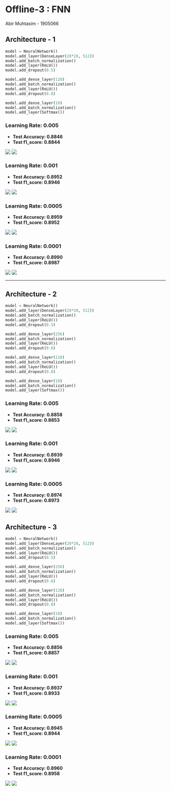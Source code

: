 # Offline-3 : FNN
Abir Muhtasim - 1905066



## Architecture - 1

```python
model = NeuralNetwork()
model.add_layer(DenseLayer(28*28, 512))
model.add_batch_normalization()
model.add_layer(ReLU())
model.add_dropout(0.5)

model.add_dense_layer(128)
model.add_batch_normalization()
model.add_layer(ReLU())
model.add_dropout(0.8)

model.add_dense_layer(10)
model.add_batch_normalization()
model.add_layer(Softmax())
```

### Learning Rate: 0.005
- **Test Accuracy: 0.8846**
- **Test f1_score: 0.8844**

![](images/arc11train.png)
![](images/arc11test.png)



### Learning Rate: 0.001
- **Test Accuracy: 0.8952**
- **Test f1_score: 0.8946**

![](images/arc12train.png)
![](images/arc12test.png)


### Learning Rate: 0.0005
- **Test Accuracy: 0.8959**
- **Test f1_score: 0.8952**

![](images/arc13train.png)
![](images/arc13test.png)


### Learning Rate: 0.0001
- **Test Accuracy: 0.8990**
- **Test f1_score: 0.8987**

![](images/arc14train.png)
![](images/arc14test.png)

---


## Architecture - 2

```python
model = NeuralNetwork()
model.add_layer(DenseLayer(28*28, 512))
model.add_batch_normalization()
model.add_layer(ReLU())
model.add_dropout(0.5)

model.add_dense_layer(256)
model.add_batch_normalization()
model.add_layer(ReLU())
model.add_dropout(0.6)

model.add_dense_layer(128)
model.add_batch_normalization()
model.add_layer(ReLU())
model.add_dropout(0.8)

model.add_dense_layer(10)
model.add_batch_normalization()
model.add_layer(Softmax())
```

### Learning Rate: 0.005
- **Test Accuracy: 0.8858**
- **Test f1_score: 0.8853**

![](images/arc21train.png)
![](images/arc21test.png)



### Learning Rate: 0.001
- **Test Accuracy: 0.8939**
- **Test f1_score: 0.8946**

![](images/arc22train.png)
![](images/arc22test.png)


### Learning Rate: 0.0005
- **Test Accuracy: 0.8974**
- **Test f1_score: 0.8973**

![](images/arc23train.png)
![](images/arc23test.png)




## Architecture - 3

```python
model = NeuralNetwork()
model.add_layer(DenseLayer(28*28, 512))
model.add_batch_normalization()
model.add_layer(ReLU())
model.add_dropout(0.5)

model.add_dense_layer(256)
model.add_batch_normalization()
model.add_layer(ReLU())
model.add_dropout(0.6)

model.add_dense_layer(128)
model.add_batch_normalization()
model.add_layer(ReLU())
model.add_dropout(0.8)

model.add_dense_layer(10)
model.add_batch_normalization()
model.add_layer(Softmax())
```

### Learning Rate: 0.005
- **Test Accuracy: 0.8856**
- **Test f1_score: 0.8857**

![](images/arc31train.png)
![](images/arc31test.png)



### Learning Rate: 0.001
- **Test Accuracy: 0.8937**
- **Test f1_score: 0.8933**

![](images/arc32train.png)
![](images/arc32test.png)


### Learning Rate: 0.0005
- **Test Accuracy: 0.8945**
- **Test f1_score: 0.8944**

![](images/arc33train.png)
![](images/arc33test.png)


### Learning Rate: 0.0001
- **Test Accuracy: 0.8960**
- **Test f1_score: 0.8958**

![](images/arc34train.png)
![](images/arc34test.png)